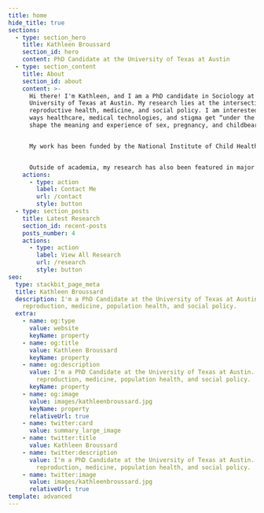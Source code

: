 ```yaml
---
title: home
hide_title: true
sections:
  - type: section_hero
    title: Kathleen Broussard
    section_id: hero
    content: PhD Candidate at the University of Texas at Austin
  - type: section_content
    title: About
    section_id: about
    content: >-
      Hi there! I'm Kathleen, and I am a PhD candidate in Sociology at the
      University of Texas at Austin. My research lies at the intersection of
      reproductive health, medicine, and social policy. I am interested in the
      ways healthcare, medical technologies, and stigma get “under the skin” to
      shape the meaning and experience of sex, pregnancy, and childbearing. 


      My work has been funded by the National Institute of Child Health and Human Development and the Society of Family Planning. You can find my published research in *Social Science and Medicine, Population Studies, Contraception, American Journal of Public Health, Perspectives on Sexual and Reproductive Health, AJOG,* and *BMJ Sexual and Reproductive Health.* 


      Outside of academia, my research has also been featured in major news outlets, including The *New York Times* and *The Atlantic*.
    actions:
      - type: action
        label: Contact Me
        url: /contact
        style: button
  - type: section_posts
    title: Latest Research
    section_id: recent-posts
    posts_number: 4
    actions:
      - type: action
        label: View All Research
        url: /research
        style: button
seo:
  type: stackbit_page_meta
  title: Kathleen Broussard
  description: I'm a PhD Candidate at the University of Texas at Austin. I study
    reproduction, medicine, population health, and social policy.
  extra:
    - name: og:type
      value: website
      keyName: property
    - name: og:title
      value: Kathleen Broussard
      keyName: property
    - name: og:description
      value: I'm a PhD Candidate at the University of Texas at Austin. I study
        reproduction, medicine, population health, and social policy.
      keyName: property
    - name: og:image
      value: images/kathleenbroussard.jpg
      keyName: property
      relativeUrl: true
    - name: twitter:card
      value: summary_large_image
    - name: twitter:title
      value: Kathleen Broussard
    - name: twitter:description
      value: I'm a PhD Candidate at the University of Texas at Austin. I study
        reproduction, medicine, population health, and social policy.
    - name: twitter:image
      value: images/kathleenbroussard.jpg
      relativeUrl: true
template: advanced
---
```

